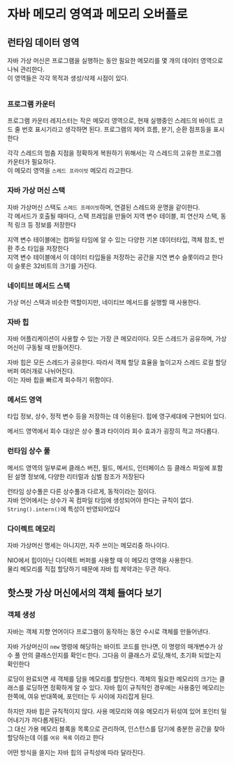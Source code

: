 # 자바 메모리 영역과 메모리 오버플로

## 런타임 데이터 영역

자바 가상 머신은 프로그램을 실행하는 동안 필요한 메모리를 몇 개의 데이터 영역으로 나눠 관리한다.\
이 영역들은 각각 목적과 생성/삭제 시점이 있다.

<img src="../../../.gitbook/assets/file.excalidraw (51).svg" alt="" class="gitbook-drawing">

### 프로그램 카운터

프로그램 카운터 레지스터는 작은 메모리 영역으로, 현재 실행중인 스레드의 바이트 코드 줄 번호 표시기라고 생각하면 된다. 프로그램의 제어 흐름, 분기, 순환 점프등을 표시한다

각각 스레드의 멈춤 지점을 정확하게 복원하기 위해서는 각 스레드의 고유한 프로그램 카운터가 필요하다.\
이 메모리 영역을 `스레드 프라이빗` 메모리 라고한다.

### 자바 가상 머신 스택

자바 가상머신 스택도 `스레드 프레이빗`하며, 연결된 스레드와 운명을 같이한다.\
각 메서드가 호출될 때마다, 스택 프레임을 만들어 지역 변수 테이블, 피 연산자 스택, 동적 링크 등 정보를 저장한다

지역 변수 테이블에는 컴파일 타임에 알 수 있는 다양한 기본 데이터타입, 객체 참조, 반환 주소 타입을 저장한다\
지역 변수 테이블에서 이 데이터 타입들을 저장하는 공간을 지연 변수 슬롯이라고 한다\
이 슬롯은 32비트의 크기를 가진다.

### 네이티브 메서드 스택

가상 머신 스택과 비슷한 역할이지만, 네이티브 메서드를 실행할 때 사용한다.

### 자바 힙

자바 어플리케이션이 사용할 수 있는 가장 큰 메모리이다. 모든 스레드가 공유하며, 가상 머신이 구동될 때 만들어진다.

자바 힙은 모든 스레드가 공유한다. 따라서 객체 할당 효율을 높이고자 스레드 로컬 할당 버퍼 여러개로 나뉘어진다.\
이는 자바 힙을 빠르게 회수하기 위함이다.

### 메서드 영역

타입 정보, 상수, 정적 변수 등을 저장하는 데 이용된다. 힙에 영구세대에 구현되어 있다.

메서드 영역에서 회수 대상은 상수 풀과 타이이라 회수 효과가 굉장히 적고 까다롭다.

### 런타임 상수 풀

메서드 영역의 일부로써 클래스 버전, 필드, 메서드, 인터페이스 등 클래스 파일에 포함된 설명 정보에, 다양한 리터럴과 심벌 참조가 저장된다

런타임 상수풀은 다른 상수풀과 다르게, 동적이라는 점이다.\
자바 언어에서는 상수가 꼭 컴파일 타임에 생성되어야 한다는 규칙이 없다.\
`String().intern()`에 특성이 반영되어있다

### 다이렉트 메모리

자바 가상머신 명세는 아니지만, 자주 쓰이는 메모리중 하나이다.

NIO에서 힙이아닌 다이렉트 버퍼를 사용할 때 이 메모리 영역을 사용한다.\
물리 메모리를 직접 할당하기 때문에 자바 힙 제약과는 무관 하다.

## 핫스팟 가상 머신에서의 객체 들여다 보기

### 객체 생성

자바는 객체 지향 언어이다 프로그램이 동작하는 동안 수시로 객체를 만들어낸다.

자바 가상머신이 `new` 명령에 해당하는 바이트 코드를 만나면, 이 명령의 매개변수가 상수 풀 안의 클래스인지를 확인ㄷ한다. 그다음 이 클래스가 로딩,해석, 초기화 되었는지 확인한다

로딩이 완료되면 새 객체를 담을 메모리를 할당한다. 객체의 필요한 메모리의 크기는 클래스를 로딩하면 정확하게 알 수 있다. 자바 힙이 규칙적인 경우에는 사용중인 메모리는 한쪽에, 여유 반대쪽에, 포인터는 두 사이에 자리잡게 된다.

하지만 자바 힙은 규칙적이지 않다. 사용 메모리와 여유 메모리가 뒤섞여 있어 포인터 밀어내기가 까다롭게된다.\
그 대신 가용 메모리 블록을 목록으로 관리하여, 인스턴스를 담기에 충분한 공간을 찾아 할당하는데 이를 `여유 목록` 이라고 한다

어떤 방식을 쓸지는 자바 힙의 규칙성에 따라 달라진다.&#x20;
